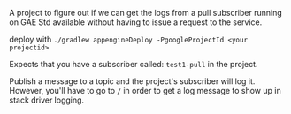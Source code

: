 A project to figure out if we can get the logs from a pull subscriber running on GAE Std available
without having to issue a request to the service.

deploy with `./gradlew appengineDeploy -PgoogleProjectId <your projectid>`

Expects that you have a subscriber called: `test1-pull` in the project. 

Publish a message to a topic and the project's subscriber will log it. However, you'll have to go to `/` in order to 
get a log message to show up in stack driver logging. 